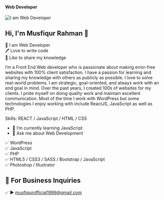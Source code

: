 #### Web Developer
![I am Web Developer](https://scontent.fdac69-1.fna.fbcdn.net/v/t39.30808-6/s960x960/239435626_101327938939269_1455231737080805050_n.jpg?_nc_cat=104&ccb=1-5&_nc_sid=e3f864&_nc_ohc=waF1C1GestkAX9FhA0Q&_nc_ht=scontent.fdac69-1.fna&oh=2b3b47d53d54cc27b12e4f8552014897&oe=612EC3A3)
## Hi, I'm Musfiqur Rahman 👋
<p>
👑 I am Web Developer <br> 
🖊️ Love to write code <br> 
🎤 Like to share my knowledge </p> 

I’m a Front End Web developer who is passionate about making error-free websites with 100% client satisfaction. I have a passion for learning and sharing my knowledge with others as publicly as possible. I love to solve real-world problems. I am strategic, goal-oriented, and always work with an end goal in mind. Over the past years, I created 100s of websites for my clients. I pride myself on doing quality work and maintain excellent communication. Most of the time I work with WordPress but some technologies I enjoy working with include ReactJS, JavaScript as well as PHP. 

Skills: REACT / JavaScript / HTML / CSS
 
- 🌱 I’m currently learning JavaScript 
- 💬 Ask me about Web Development 

✅ WordPress <br> 
✅ JavaScript <br>
✅ PHP <br>
✅ HTML5 / CSS3 / SASS / Bootstrap / JavaScript<br>
✅ Photoshop / Illustrator <br>
 
## 📧 For Business Inquiries 
✅  ► musfiqurofficial1999@gmail.com
